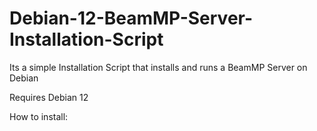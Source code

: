 # Debian-12-BeamMP-Server-Installation-Script
Its a simple Installation Script that installs and runs a BeamMP Server on Debian 

Requires Debian 12

How to install:

